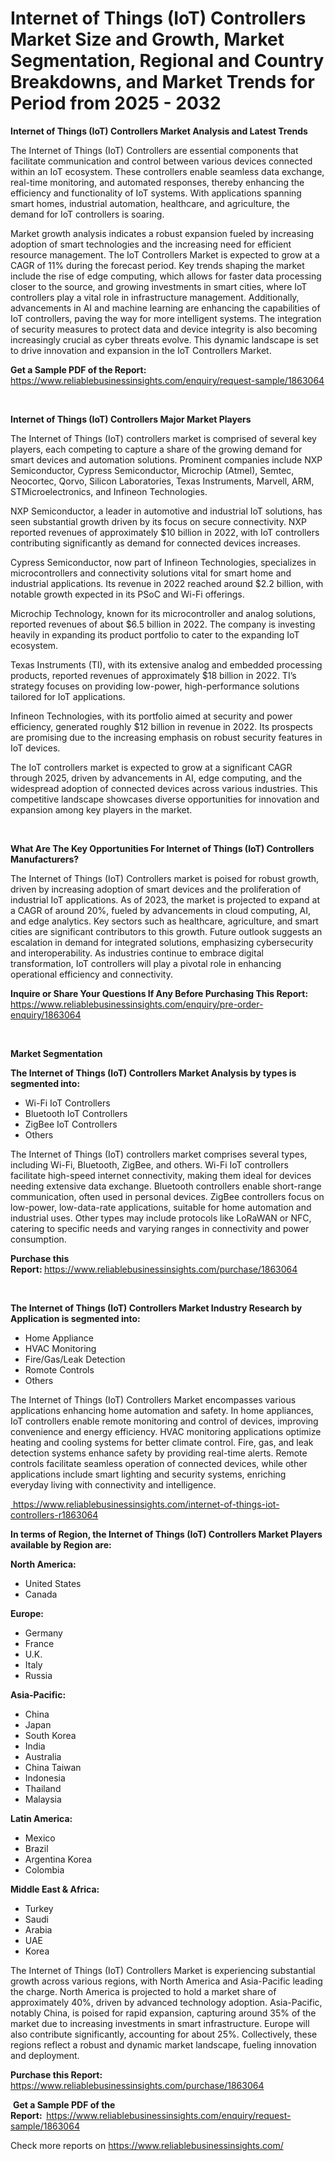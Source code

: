 <p><h1>Internet of Things (IoT) Controllers Market Size and Growth, Market Segmentation, Regional and Country Breakdowns, and Market Trends for Period from 2025 -  2032</h1></p><p><strong>Internet of Things (IoT) Controllers Market Analysis and Latest Trends</strong></p>
<p><p>The Internet of Things (IoT) Controllers are essential components that facilitate communication and control between various devices connected within an IoT ecosystem. These controllers enable seamless data exchange, real-time monitoring, and automated responses, thereby enhancing the efficiency and functionality of IoT systems. With applications spanning smart homes, industrial automation, healthcare, and agriculture, the demand for IoT controllers is soaring.</p><p>Market growth analysis indicates a robust expansion fueled by increasing adoption of smart technologies and the increasing need for efficient resource management. The IoT Controllers Market is expected to grow at a CAGR of 11% during the forecast period. Key trends shaping the market include the rise of edge computing, which allows for faster data processing closer to the source, and growing investments in smart cities, where IoT controllers play a vital role in infrastructure management. Additionally, advancements in AI and machine learning are enhancing the capabilities of IoT controllers, paving the way for more intelligent systems. The integration of security measures to protect data and device integrity is also becoming increasingly crucial as cyber threats evolve. This dynamic landscape is set to drive innovation and expansion in the IoT Controllers Market.</p></p>
<p><strong>Get a Sample PDF of the Report:&nbsp;</strong> <a href="https://www.reliablebusinessinsights.com/enquiry/request-sample/1863064?utm_campaign=3113&utm_medium=2&utm_source=Github&utm_content=ia&utm_term=12042025&utm_id=internet-of-things-iot-controllers">https://www.reliablebusinessinsights.com/enquiry/request-sample/1863064</a></p>
<p>&nbsp;</p>
<p><strong>Internet of Things (IoT) Controllers Major Market Players</strong></p>
<p><p>The Internet of Things (IoT) controllers market is comprised of several key players, each competing to capture a share of the growing demand for smart devices and automation solutions. Prominent companies include NXP Semiconductor, Cypress Semiconductor, Microchip (Atmel), Semtec, Neocortec, Qorvo, Silicon Laboratories, Texas Instruments, Marvell, ARM, STMicroelectronics, and Infineon Technologies.</p><p>NXP Semiconductor, a leader in automotive and industrial IoT solutions, has seen substantial growth driven by its focus on secure connectivity. NXP reported revenues of approximately $10 billion in 2022, with IoT controllers contributing significantly as demand for connected devices increases.</p><p>Cypress Semiconductor, now part of Infineon Technologies, specializes in microcontrollers and connectivity solutions vital for smart home and industrial applications. Its revenue in 2022 reached around $2.2 billion, with notable growth expected in its PSoC and Wi-Fi offerings.</p><p>Microchip Technology, known for its microcontroller and analog solutions, reported revenues of about $6.5 billion in 2022. The company is investing heavily in expanding its product portfolio to cater to the expanding IoT ecosystem.</p><p>Texas Instruments (TI), with its extensive analog and embedded processing products, reported revenues of approximately $18 billion in 2022. TI’s strategy focuses on providing low-power, high-performance solutions tailored for IoT applications.</p><p>Infineon Technologies, with its portfolio aimed at security and power efficiency, generated roughly $12 billion in revenue in 2022. Its prospects are promising due to the increasing emphasis on robust security features in IoT devices.</p><p>The IoT controllers market is expected to grow at a significant CAGR through 2025, driven by advancements in AI, edge computing, and the widespread adoption of connected devices across various industries. This competitive landscape showcases diverse opportunities for innovation and expansion among key players in the market.</p></p>
<p>&nbsp;</p>
<p><strong>What Are The Key Opportunities For Internet of Things (IoT) Controllers Manufacturers?</strong></p>
<p><p>The Internet of Things (IoT) Controllers market is poised for robust growth, driven by increasing adoption of smart devices and the proliferation of industrial IoT applications. As of 2023, the market is projected to expand at a CAGR of around 20%, fueled by advancements in cloud computing, AI, and edge analytics. Key sectors such as healthcare, agriculture, and smart cities are significant contributors to this growth. Future outlook suggests an escalation in demand for integrated solutions, emphasizing cybersecurity and interoperability. As industries continue to embrace digital transformation, IoT controllers will play a pivotal role in enhancing operational efficiency and connectivity.</p></p>
<p><strong>Inquire or Share Your Questions If Any Before Purchasing This Report:</strong> <a href="https://www.reliablebusinessinsights.com/enquiry/pre-order-enquiry/1863064?utm_campaign=3113&utm_medium=2&utm_source=Github&utm_content=ia&utm_term=12042025&utm_id=internet-of-things-iot-controllers">https://www.reliablebusinessinsights.com/enquiry/pre-order-enquiry/1863064</a></p>
<p>&nbsp;</p>
<p><strong>Market Segmentation</strong></p>
<p><strong>The Internet of Things (IoT) Controllers Market Analysis by types is segmented into:</strong></p>
<p><ul><li>Wi-Fi IoT Controllers</li><li>Bluetooth IoT Controllers</li><li>ZigBee IoT Controllers</li><li>Others</li></ul></p>
<p><p>The Internet of Things (IoT) controllers market comprises several types, including Wi-Fi, Bluetooth, ZigBee, and others. Wi-Fi IoT controllers facilitate high-speed internet connectivity, making them ideal for devices needing extensive data exchange. Bluetooth controllers enable short-range communication, often used in personal devices. ZigBee controllers focus on low-power, low-data-rate applications, suitable for home automation and industrial uses. Other types may include protocols like LoRaWAN or NFC, catering to specific needs and varying ranges in connectivity and power consumption.</p></p>
<p><strong>Purchase this Report:&nbsp;</strong><a href="https://www.reliablebusinessinsights.com/purchase/1863064?utm_campaign=3113&utm_medium=2&utm_source=Github&utm_content=ia&utm_term=12042025&utm_id=internet-of-things-iot-controllers">https://www.reliablebusinessinsights.com/purchase/1863064</a></p>
<p>&nbsp;</p>
<p><strong>The Internet of Things (IoT) Controllers Market Industry Research by Application is segmented into:</strong></p>
<p><ul><li>Home Appliance</li><li>HVAC Monitoring</li><li>Fire/Gas/Leak Detection</li><li>Romote Controls</li><li>Others</li></ul></p>
<p><p>The Internet of Things (IoT) Controllers Market encompasses various applications enhancing home automation and safety. In home appliances, IoT controllers enable remote monitoring and control of devices, improving convenience and energy efficiency. HVAC monitoring applications optimize heating and cooling systems for better climate control. Fire, gas, and leak detection systems enhance safety by providing real-time alerts. Remote controls facilitate seamless operation of connected devices, while other applications include smart lighting and security systems, enriching everyday living with connectivity and intelligence.</p></p>
<p><a href="https://www.reliablebusinessinsights.com/internet-of-things-iot-controllers-r1863064?utm_campaign=3113&utm_medium=2&utm_source=Github&utm_content=ia&utm_term=12042025&utm_id=internet-of-things-iot-controllers">&nbsp;https://www.reliablebusinessinsights.com/internet-of-things-iot-controllers-r1863064</a></p>
<p><strong>In terms of Region, the Internet of Things (IoT) Controllers Market Players available by Region are:</strong></p>
<p>
    <p> <strong> North America: </strong>
        <ul>
            <li>United States</li>
            <li>Canada</li>
        </ul>
        </p> 
    <p> <strong> Europe: </strong>
        <ul>
            <li>Germany</li>
            <li>France</li>
            <li>U.K.</li>
            <li>Italy</li>
            <li>Russia</li>
        </ul>
        </p> 
    <p> <strong> Asia-Pacific: </strong>
        <ul>
            <li>China</li>
            <li>Japan</li>
            <li>South Korea</li>
            <li>India</li>
            <li>Australia</li>
            <li>China Taiwan</li>
            <li>Indonesia</li>
            <li>Thailand</li>
            <li>Malaysia</li>
        </ul>
        </p> 
    <p> <strong> Latin America: </strong>
        <ul>
            <li>Mexico</li>
            <li>Brazil</li>
            <li>Argentina Korea</li>
            <li>Colombia</li>
        </ul>
        </p> 
    <p> <strong> Middle East & Africa: </strong>
        <ul>
            <li>Turkey</li>
            <li>Saudi</li>
            <li>Arabia</li>
            <li>UAE</li>
            <li>Korea</li>
        </ul>
    </p>
    </p>
<p><p>The Internet of Things (IoT) Controllers Market is experiencing substantial growth across various regions, with North America and Asia-Pacific leading the charge. North America is projected to hold a market share of approximately 40%, driven by advanced technology adoption. Asia-Pacific, notably China, is poised for rapid expansion, capturing around 35% of the market due to increasing investments in smart infrastructure. Europe will also contribute significantly, accounting for about 25%. Collectively, these regions reflect a robust and dynamic market landscape, fueling innovation and deployment.</p></p>
<p><strong>Purchase this Report: </strong><a href="https://www.reliablebusinessinsights.com/purchase/1863064?utm_campaign=3113&utm_medium=2&utm_source=Github&utm_content=ia&utm_term=12042025&utm_id=internet-of-things-iot-controllers">https://www.reliablebusinessinsights.com/purchase/1863064</a></p>
<p>&nbsp;<strong>Get a Sample PDF of the Report:&nbsp;&nbsp;</strong><a href="https://www.reliablebusinessinsights.com/enquiry/request-sample/1863064?utm_campaign=3113&utm_medium=2&utm_source=Github&utm_content=ia&utm_term=12042025&utm_id=internet-of-things-iot-controllers">https://www.reliablebusinessinsights.com/enquiry/request-sample/1863064</a></p>
<p><strong></strong></p>
<p>Check more reports on <a href="https://www.reliablebusinessinsights.com/?utm_campaign=3113&utm_medium=2&utm_source=Github&utm_content=ia&utm_term=12042025&utm_id=internet-of-things-iot-controllers">https://www.reliablebusinessinsights.com/</a></p>
